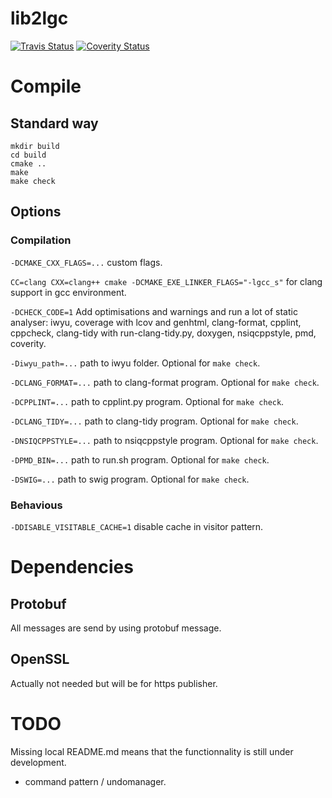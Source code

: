 # lib2lgc

[![Travis Status](https://travis-ci.org/bansan85/lib2lgc.svg?branch=master)](https://travis-ci.org/bansan85/lib2lgc)
[![Coverity Status](https://scan.coverity.com/projects/1279/badge.svg)](https://scan.coverity.com/projects/1279)

# Compile

## Standard way

```
mkdir build
cd build
cmake ..
make
make check
```

## Options

### Compilation

`-DCMAKE_CXX_FLAGS=...` custom flags.

`CC=clang CXX=clang++ cmake -DCMAKE_EXE_LINKER_FLAGS="-lgcc_s"` for clang support in gcc environment.

`-DCHECK_CODE=1` Add optimisations and warnings and run a lot of static analyser: iwyu, coverage with lcov and genhtml, clang-format, cpplint, cppcheck, clang-tidy with run-clang-tidy.py, doxygen, nsiqcppstyle, pmd, coverity.

`-Diwyu_path=...` path to iwyu folder. Optional for `make check`.

`-DCLANG_FORMAT=...` path to clang-format program. Optional for `make check`.

`-DCPPLINT=...` path to cpplint.py program. Optional for `make check`.

`-DCLANG_TIDY=...` path to clang-tidy program. Optional for `make check`.

`-DNSIQCPPSTYLE=...` path to nsiqcppstyle program. Optional for `make check`.

`-DPMD_BIN=...` path to run.sh program. Optional for `make check`.

`-DSWIG=...` path to swig program. Optional for `make check`.

### Behavious

`-DDISABLE_VISITABLE_CACHE=1` disable cache in visitor pattern.

# Dependencies

## Protobuf
All messages are send by using protobuf message.

## OpenSSL
Actually not needed but will be for https publisher.

# TODO
Missing local README.md means that the functionnality is still under development.

  - command pattern / undomanager.
